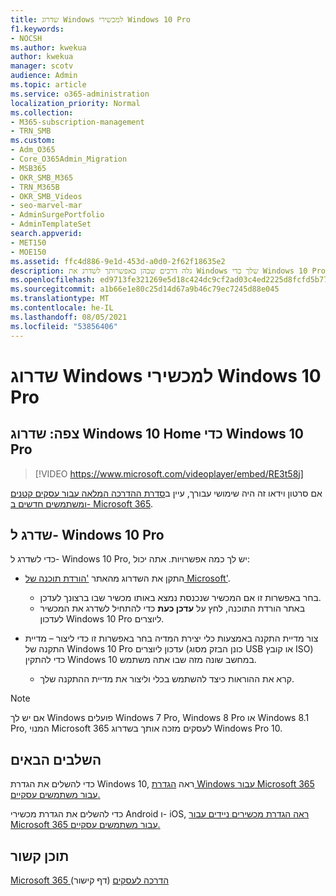 ```yaml
---
title: שדרוג Windows למכשירי Windows 10 Pro
f1.keywords:
- NOCSH
ms.author: kwekua
author: kwekua
manager: scotv
audience: Admin
ms.topic: article
ms.service: o365-administration
localization_priority: Normal
ms.collection:
- M365-subscription-management
- TRN_SMB
ms.custom:
- Adm_O365
- Core_O365Admin_Migration
- MSB365
- OKR_SMB_M365
- TRN_M365B
- OKR_SMB_Videos
- seo-marvel-mar
- AdminSurgePortfolio
- AdminTemplateSet
search.appverid:
- MET150
- MOE150
ms.assetid: ffc4d886-9e1d-453d-a0d0-2f62f18635e2
description: גלה דרכים שבהן באפשרותך לשדרג את Windows שלך כדי Windows 10 Pro להשתמש בתכונות אבטחה ורשתות עסקיות מתקדמות יותר.
ms.openlocfilehash: ed9713fe321269e5d18c424dc9cf2ad03c4ed2225d8fcfd5b77c3dd2abc303e6
ms.sourcegitcommit: a1b66e1e80c25d14d67a9b46c79ec7245d88e045
ms.translationtype: MT
ms.contentlocale: he-IL
ms.lasthandoff: 08/05/2021
ms.locfileid: "53856406"
---
```

# <a name="upgrade-windows-devices-to-windows-10-pro"></a>שדרוג Windows למכשירי Windows 10 Pro

## <a name="watch-upgrade-windows-10-home-to-windows-10-pro"></a>צפה: שדרוג Windows 10 Home כדי Windows 10 Pro

> [!VIDEO https://www.microsoft.com/videoplayer/embed/RE3t58j]

אם סרטון וידאו זה היה שימושי עבורך, עיין ב[סדרת ההדרכה המלאה עבור עסקים קטנים ומשתמשים חדשים ב- Microsoft 365](../business-video/index.yml).

## <a name="upgrade-to-windows-10-pro"></a>שדרג ל- Windows 10 Pro

כדי לשדרג ל- Windows 10 Pro, יש לך כמה אפשרויות. אתה יכול:

- התקן את השדרוג מהאתר ['הורדת תוכנה של Microsoft'](https://go.microsoft.com/fwlink/?LinkID=836951).
  - בחר באפשרות זו אם המכשיר שנכנסת נמצא באותו מכשיר שבו ברצונך לעדכן.
  - באתר הורדת התוכנה, לחץ על **עדכן כעת** כדי להתחיל לשדרג את המכשיר לעדכון Windows 10 Pro ליוצרים.

- צור מדיית התקנה [](https://go.microsoft.com/fwlink/?LinkID=836960) באמצעות כלי יצירת המדיה בחר באפשרות זו כדי ליצור &ndash; מדיית התקנה של Windows 10 Pro עדכון ליוצרים (כונן הבזק מסוג USB או קובץ ISO) כדי להתקין Windows 10 במחשב שונה מזה שבו אתה משתמש.
  - קרא את ההוראות כיצד להשתמש בכלי וליצור את מדיית ההתקנה שלך.

> [!NOTE]
> אם יש לך Windows פועלים Windows 7 Pro, Windows 8 Pro או Windows 8.1 Pro, המנוי Microsoft 365 לעסקים מזכה אותך בשדרוג Windows Pro 10.

## <a name="next-steps"></a>השלבים הבאים

כדי להשלים את הגדרת Windows 10, ראה [הגדרת Windows עבור Microsoft 365 עבור משתמשים עסקיים.](set-up-windows-devices.md)

כדי להשלים את הגדרת מכשירי Android ו- iOS, [ראה הגדרת מכשירים ניידים עבור Microsoft 365 עבור משתמשים עסקיים.](set-up-mobile-devices.md)

## <a name="related-content"></a>תוכן קשור

[Microsoft 365 הדרכה לעסקים](../business-video/index.yml) (דף קישור)
